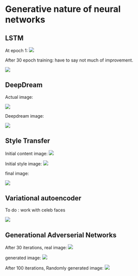 # Generative nature of neural networks

## LSTM

At epoch 1:
![](./lstm/initiallstm.png)

After 30 epoch training:
have to say not much of improvement.

![](./lstm/finallstm.gif)

## DeepDream

Actual image:

![](./Deepdream/sunset.jpg)

Deepdream image:

![](./Deepdream/final_dream.png)

## Style Transfer

Initial content image:
![](./Style-Transfer/achu.jpg)

Initial style image:
![](./Style-Transfer/picasso.jpg)

final image:

![](./Style-Transfer/other_results/picasso_achu.png)


## Variational autoencoder
To do : work with celeb faces

![](./variational_autoencoder/fashion.png)

## Generational Adverserial Networks

After 30 iterations,
real image:
![](./gan/real30.png)

generated image:
![](./gan/30.png)

After 100 iterations,
Randomly generated image:
![](./gan/100.png)
